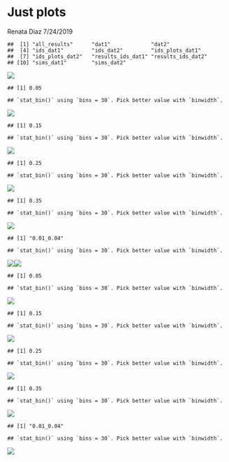 Just plots
================
Renata Diaz
7/24/2019

    ##  [1] "all_results"      "dat1"             "dat2"            
    ##  [4] "ids_dat1"         "ids_dat2"         "ids_plots_dat1"  
    ##  [7] "ids_plots_dat2"   "results_ids_dat1" "results_ids_dat2"
    ## [10] "sims_dat1"        "sims_dat2"

![](just_plots_files/figure-markdown_github/plot%20by%20dataset-1.png)

    ## [1] 0.05

    ## `stat_bin()` using `bins = 30`. Pick better value with `binwidth`.

![](just_plots_files/figure-markdown_github/plot%20by%20dataset-2.png)

    ## [1] 0.15

    ## `stat_bin()` using `bins = 30`. Pick better value with `binwidth`.

![](just_plots_files/figure-markdown_github/plot%20by%20dataset-3.png)

    ## [1] 0.25

    ## `stat_bin()` using `bins = 30`. Pick better value with `binwidth`.

![](just_plots_files/figure-markdown_github/plot%20by%20dataset-4.png)

    ## [1] 0.35

    ## `stat_bin()` using `bins = 30`. Pick better value with `binwidth`.

![](just_plots_files/figure-markdown_github/plot%20by%20dataset-5.png)

    ## [1] "0.01_0.04"

    ## `stat_bin()` using `bins = 30`. Pick better value with `binwidth`.

![](just_plots_files/figure-markdown_github/plot%20by%20dataset-6.png)![](just_plots_files/figure-markdown_github/plot%20by%20dataset-7.png)

    ## [1] 0.05

    ## `stat_bin()` using `bins = 30`. Pick better value with `binwidth`.

![](just_plots_files/figure-markdown_github/plot%20by%20dataset-8.png)

    ## [1] 0.15

    ## `stat_bin()` using `bins = 30`. Pick better value with `binwidth`.

![](just_plots_files/figure-markdown_github/plot%20by%20dataset-9.png)

    ## [1] 0.25

    ## `stat_bin()` using `bins = 30`. Pick better value with `binwidth`.

![](just_plots_files/figure-markdown_github/plot%20by%20dataset-10.png)

    ## [1] 0.35

    ## `stat_bin()` using `bins = 30`. Pick better value with `binwidth`.

![](just_plots_files/figure-markdown_github/plot%20by%20dataset-11.png)

    ## [1] "0.01_0.04"

    ## `stat_bin()` using `bins = 30`. Pick better value with `binwidth`.

![](just_plots_files/figure-markdown_github/plot%20by%20dataset-12.png)

